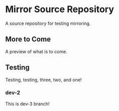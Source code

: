 # Mirror Source Repository

A source repository for testing mirroring.

## More to Come

A preview of what is to come.

## Testing

Testing, testing, three, two, and one!

### dev-2

This is dev-3 branch!
